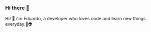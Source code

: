 ### Hi there 👋

<!--
**EduardoBriceno89/EduardoBriceno89** is a ✨ _special_ ✨ repository because its `README.md` (this file) appears on your GitHub profile. -->

Hi! 👋 i'm Eduardo, a developer who loves code and learn new things everyday.👾👽

